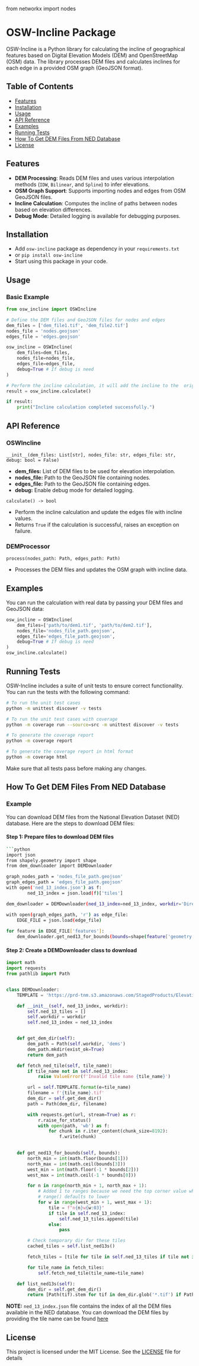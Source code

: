 from networkx import nodes

# OSW-Incline Package
OSW-Incline is a Python library for calculating the incline of geographical features based on Digital Elevation Models (DEM) and OpenStreetMap (OSM) data. The library processes DEM files and calculates inclines for each edge in a provided OSM graph (GeoJSON format).

## Table of Contents
- [Features](#features)
- [Installation](#installation)
- [Usage](#usage)
- [API Reference](#api-reference)
- [Examples](#examples)
- [Running Tests](#running-tests)
- [How To Get DEM Files From NED Database](#how-to-get-dem-files-from-ned-database)
- [License](#license)

## Features 

- **DEM Processing**: Reads DEM files and uses various interpolation methods (`IDW`, `Bilinear`, and `Spline`) to infer elevations.
- **OSM Graph Support**: Supports importing nodes and edges from OSM GeoJSON files.
- **Incline Calculation**: Computes the incline of paths between nodes based on elevation differences.
- **Debug Mode**: Detailed logging is available for debugging purposes.

## Installation

- Add `osw-incline` package as dependency in your `requirements.txt`  
- or `pip install osw-incline`  
- Start using this package in your code.  


## Usage

### Basic Example

```python
from osw_incline import OSWIncline

# Define the DEM files and GeoJSON files for nodes and edges
dem_files = ['dem_file1.tif', 'dem_file2.tif']
nodes_file = 'nodes.geojson'
edges_file = 'edges.geojson'

osw_incline = OSWIncline(
    dem_files=dem_files, 
    nodes_file=nodes_file, 
    edges_file=edges_file, 
    debug=True # If debug is need
)

# Perform the incline calculation, it will add the incline to the  original edges file 
result = osw_incline.calculate()

if result:
    print("Incline calculation completed successfully.")
```

## API Reference

### OSWIncline

`__init__(dem_files: List[str], nodes_file: str, edges_file: str, debug: bool = False)`

- **dem_files:** List of DEM files to be used for elevation interpolation.
- **nodes_file:** Path to the GeoJSON file containing nodes.
- **edges_file:** Path to the GeoJSON file containing edges.
- **debug:** Enable debug mode for detailed logging.

`calculate() -> bool`

- Perform the incline calculation and update the edges file with incline values.
- Returns `True` if the calculation is successful, raises an exception on failure.

### DEMProcessor

`process(nodes_path: Path, edges_path: Path)`

- Processes the DEM files and updates the OSM graph with incline data.

## Examples

You can run the calculation with real data by passing your DEM files and GeoJSON data:
```python
osw_incline = OSWIncline(
    dem_files=['path/to/dem1.tif', 'path/to/dem2.tif'], 
    nodes_file='nodes_file_path.geojson', 
    edges_file='edges_file_path.geojson', 
    debug=True # If debug is need
)
osw_incline.calculate()
```

## Running Tests
OSW-Incline includes a suite of unit tests to ensure correct functionality. You can run the tests with the following command:
```bash
# To run the unit test cases
python -m unittest discover -v tests

# To run the unit test cases with coverage
python -m coverage run --source=src -m unittest discover -v tests

# To generate the coverage report
python -m coverage report

# To generate the coverage report in html format
python -m coverage html
```
Make sure that all tests pass before making any changes.

## How To Get DEM Files From NED Database

### Example

You can download DEM files from the National Elevation Dataset (NED) database. Here are the steps to download DEM files:

#### Step 1: Prepare files to download DEM files
```bash
```python
import json
from shapely.geometry import shape
from dem_downloader import DEMDownloader

graph_nodes_path = 'nodes_file_path.geojson'
graph_edges_path = 'edges_file_path.geojson'
with open('ned_13_index.json') as f:
        ned_13_index = json.load(f)['tiles']

dem_downloader = DEMDownloader(ned_13_index=ned_13_index, workdir='Directory Path where you want to download the DEM files')

with open(graph_edges_path, 'r') as edge_file:
    EDGE_FILE = json.load(edge_file)
    
for feature in EDGE_FILE['features']:
    dem_downloader.get_ned13_for_bounds(bounds=shape(feature['geometry']).bounds)
```
#### Step 2: Create a DEMDownloader class to download
```python
import math
import requests
from pathlib import Path


class DEMDownloader:
    TEMPLATE = 'https://prd-tnm.s3.amazonaws.com/StagedProducts/Elevation/13/TIFF/current/{e}/USGS_13_{e}.tif'

    def __init__(self, ned_13_index, workdir):
        self.ned_13_tiles = []
        self.workdir = workdir
        self.ned_13_index = ned_13_index


    def get_dem_dir(self):
        dem_path = Path(self.workdir, 'dems')
        dem_path.mkdir(exist_ok=True)
        return dem_path

    def fetch_ned_tile(self, tile_name):
        if tile_name not in self.ned_13_index:
            raise ValueError(f'Invalid tile name {tile_name}')

        url = self.TEMPLATE.format(e=tile_name)
        filename = f'{tile_name}.tif'
        dem_dir = self.get_dem_dir()
        path = Path(dem_dir, filename)

        with requests.get(url, stream=True) as r:
            r.raise_for_status()
            with open(path, 'wb') as f:
                for chunk in r.iter_content(chunk_size=8192):
                    f.write(chunk)
        

    def get_ned13_for_bounds(self, bounds):
        north_min = int(math.floor(bounds[1]))
        north_max = int(math.ceil(bounds[3]))
        west_min = int(math.floor(-1 * bounds[2]))
        west_max = int(math.ceil(-1 * bounds[0]))

        for n in range(north_min + 1, north_max + 1):
            # Added 1 to ranges because we need the top corner value whereas
            # range() defaults to lower
            for w in range(west_min + 1, west_max + 1):
                tile = f"n{n}w{w:03}"
                if tile in self.ned_13_index:
                    self.ned_13_tiles.append(tile)
                else:
                    pass

        # Check temporary dir for these tiles
        cached_tiles = self.list_ned13s()

        fetch_tiles = [tile for tile in self.ned_13_tiles if tile not in cached_tiles]

        for tile_name in fetch_tiles:
            self.fetch_ned_tile(tile_name=tile_name)

    def list_ned13s(self):
        dem_dir = self.get_dem_dir()
        return [Path(tif).stem for tif in dem_dir.glob('*.tif') if Path(tif).stem in self.ned_13_index]
```
**NOTE:** `ned_13_index.json` file contains the index of all the DEM files available in the NED database. You can download the DEM files by providing the tile name can be found [here](https://github.com/TaskarCenterAtUW/TDEI-python-lib-osw-inclination/blob/main/ned_13_index.json)

## License
This project is licensed under the MIT License. See the [LICENSE](https://github.com/TaskarCenterAtUW/TDEI-python-lib-osw-inclination/blob/main/LICENSE) file for details